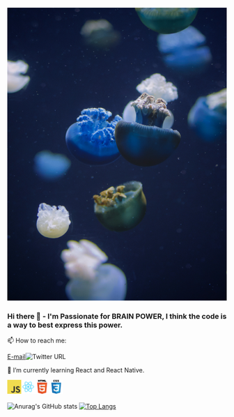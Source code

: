 
[![Header](https://raw.githubusercontent.com/FrancescoMicunco/francescomicunco/francescomicunco/meduse.jpg "Here we are")](https://some-url.dev/)

### Hi there 👋 - I'm Passionate for BRAIN POWER, I think the code is a way to best express this power.

📫 How to reach me:
<div style='display:flex'>
 <a href="mailto:francescomicunco@gmail.com">E-mail</a>
<img alt="Twitter URL" src="https://img.shields.io/twitter/url?style=social&url=https%3A%2F%2Ftwitter.com%2FFrancescoMicun1" style='min-height:15px'>
  

</div>
<div>
<p>🌱 I’m currently learning React and React Native. </p>
</div>
<div style='display:flex; margin-bottom:20px'>
<img height="32" width="32" src="https://raw.githubusercontent.com/github/explore/80688e429a7d4ef2fca1e82350fe8e3517d3494d/topics/javascript/javascript.png" />
<img height="32" width="32" src="https://raw.githubusercontent.com/github/explore/80688e429a7d4ef2fca1e82350fe8e3517d3494d/topics/react/react.png" />
<img height="32" width="32" src="https://raw.githubusercontent.com/github/explore/80688e429a7d4ef2fca1e82350fe8e3517d3494d/topics/html/html.png" />
<img height="32" width="32" src="https://raw.githubusercontent.com/github/explore/80688e429a7d4ef2fca1e82350fe8e3517d3494d/topics/css/css.png" />
</div>

![Anurag's GitHub stats](https://github-readme-stats.vercel.app/api?username=francescomicunco&show_icons=true&theme=radical)
[![Top Langs](https://github-readme-stats.vercel.app/api/top-langs/?username=francescomicunco&layout=compact)](https://github.com/anuraghazra/github-readme-stats)








<!--
**FrancescoMicunco/francescomicunco** is a ✨ _special_ ✨ repository because its `README.md` (this file) appears on your GitHub profile.

Here are some ideas to get you started:

- 🔭 I’m currently working on ...
- 🌱 I’m currently learning ...
- 👯 I’m looking to collaborate on ...
- 🤔 I’m looking for help with ...
- 💬 Ask me about ...
- 📫 How to reach me: ...
- 😄 Pronouns: ...
- ⚡ Fun fact: ...
-->

